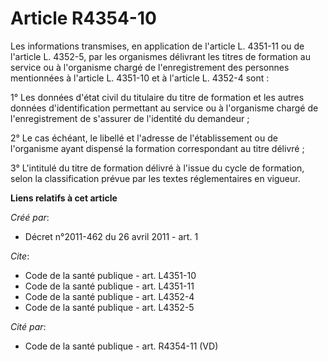 # Article R4354-10

Les informations transmises, en application de l'article L. 4351-11 ou de l'article L. 4352-5, par les organismes délivrant
les titres de formation au service ou à l'organisme chargé de l'enregistrement des personnes mentionnées à l'article L.
4351-10 et à l'article L. 4352-4 sont : 

1° Les données d'état civil du titulaire du titre de formation et les autres données d'identification permettant au service
ou à l'organisme chargé de l'enregistrement de s'assurer de l'identité du demandeur ; 

2° Le cas échéant, le libellé et l'adresse de l'établissement ou de l'organisme ayant dispensé la formation correspondant au
titre délivré ; 

3° L'intitulé du titre de formation délivré à l'issue du cycle de formation, selon la classification prévue par les textes
réglementaires en vigueur.

**Liens relatifs à cet article**

_Créé par_:

  - Décret n°2011-462 du 26 avril 2011 - art. 1

_Cite_:

  - Code de la santé publique - art. L4351-10
  - Code de la santé publique - art. L4351-11
  - Code de la santé publique - art. L4352-4
  - Code de la santé publique - art. L4352-5

_Cité par_:

  - Code de la santé publique - art. R4354-11 (VD)
